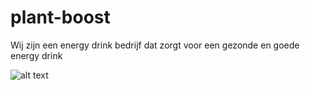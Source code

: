 # plant-boost
Wij zijn een energy drink bedrijf dat zorgt voor een gezonde en goede energy drink

![alt text](https://imgur.com/a/aEzNFQ1)
